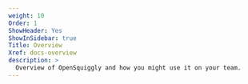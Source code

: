 ```yaml
---
weight: 10
Order: 1
ShowHeader: Yes
ShowInSidebar: true
Title: Overview
Xref: docs-overview
description: >
  Overview of OpenSquiggly and how you might use it on your team.
---
```

